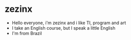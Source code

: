 # zezinx

- Hello everyone, i'm zezinx and i like TI, program and art
- I take an English course, but I speak a little English
- I'm from Brazil
